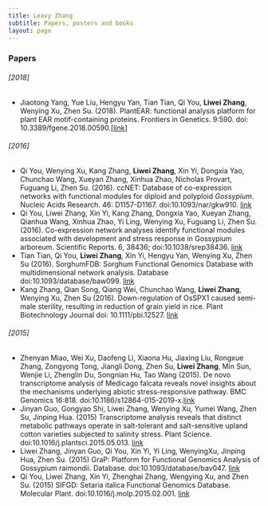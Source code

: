 ```yaml
---
title: Leavy Zhang
subtitle: Papers, posters and books
layout: page
---
```


### Papers

###### [2018]

+ Jiaotong Yang, Yue Liu, Hengyu Yan, Tian Tian, Qi You, **Liwei Zhang**, Wenying Xu, Zhen Su. (2018). PlantEAR: functional analysis platform for plant EAR motif-containing proteins. Frontiers in Genetics. 9:590. doi: 10.3389/fgene.2018.00590.[[link]](http://dx.doi.org/10.3389/fgene.2018.00590 "1")

###### [2016]

+ Qi You, Wenying Xu, Kang Zhang, **Liwei Zhang**, Xin Yi, Dongxia Yao, Chunchao Wang, Xueyan Zhang, Xinhua Zhao, Nicholas Provart, Fuguang Li, Zhen Su. (2016). ccNET: Database of co-expression networks with functional modules for diploid and polyploid *Gossypium*. Nucleic Acids Research. 46: D1157-D1167. doi:10.1093/nar/gkw910. [link](http://dx.doi.org/10.1093/nar/gkw910 "2")
+ Qi You, Liwei Zhang, Xin Yi, Kang Zhang, Dongxia Yao, Xueyan Zhang, Qianhua Wang, Xinhua Zhao, Yi Ling, Wenying Xu, Fuguang Li, Zhen Su. (2016). Co-expression network analyses identify functional modules associated with development and stress response in Gossypium arboreum. Scientific Reports. 6, 38436; doi:10.1038/srep38436. [link](http://dx.doi.org/10.1038/srep38436 "3")
+ Tian Tian, Qi You, **Liwei Zhang**, Xin Yi, Hengyu Yan, Wenying Xu, Zhen Su (2016). SorghumFDB: Sorghum Functional Genomics Database with multidimensional network analysis. Database doi:10.1093/database/baw099. [link](http://dx.doi.org/10.1093/database/baw099 "4")
+ Kang Zhang, Qian Song, Qiang Wei, Chunchao Wang, **Liwei Zhang**, Wenying Xu, Zhen Su (2016). Down-regulation of OsSPX1 caused semi-male sterility, resulting in reduction of grain yield in rice. Plant Biotechnology Journal   doi: 10.1111/pbi.12527. [link](http://dx.doi.org/10.1111/pbi.12527 "5")

###### [2015]
+ Zhenyan Miao, Wei Xu, Daofeng Li, Xiaona Hu, Jiaxing Liu, Rongxue Zhang, Zongyong Tong, Jiangli Dong, Zhen Su, **Liwei Zhang**, Min Sun, Wenjie Li, Zhenglin Du, Songnian Hu, Tao Wang (2015). De novo transcriptome analysis of Medicago falcata reveals novel insights about the mechanisms underlying abiotic stress-responsive pathway. BMC Genomics 16:818. doi:10.1186/s12864-015-2019-x.[link](http://dx.doi.org/10.1186/s12864-015-2019-x "6")
+ Jinyan Guo, Gongyao Shi, Liwei Zhang, Wenying Xu, Yumei Wang, Zhen Su, Jinping Hua. (2015) Transcriptome analysis reveals that distinct metabolic pathways operate in salt-tolerant and salt-sensitive upland cotton varieties subjected to salinity stress. Plant Science. doi:10.1016/j.plantsci.2015.05.013. [link](http://dx.doi.org/10.1016/j.plantsci.2015.05.013 "7")
+ Liwei Zhang, Jinyan Guo, Qi You, Xin Yi, Yi Ling, WenyingXu, Jinping Hua, Zhen Su. (2015) GraP: Platform for Functional Genomics Analysis of Gossypium raimondii. Database. doi:10.1093/database/bav047. [link](http://dx.doi.org/10.1093/database/bav047 "8")
+ Qi You, Liwei Zhang, Xin Yi, Zhenghai Zhang, Wengying Xu, and Zhen Su. (2015) SIFGD: Setaria italica Functional Genomics Database. Molecular Plant. doi:10.1016/j.molp.2015.02.001. [link](http://dx.doi.org/10.1016/j.molp.2015.02.001 "9")


